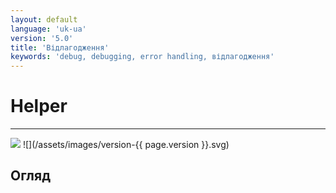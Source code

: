 ```yaml
---
layout: default
language: 'uk-ua'
version: '5.0'
title: 'Відлагодження'
keywords: 'debug, debugging, error handling, відлагодження'
---
```


# Helper
- - -
![](/assets/images/document-status-under-review-red.svg) ![](/assets/images/version-{{ page.version }}.svg)

## Огляд
